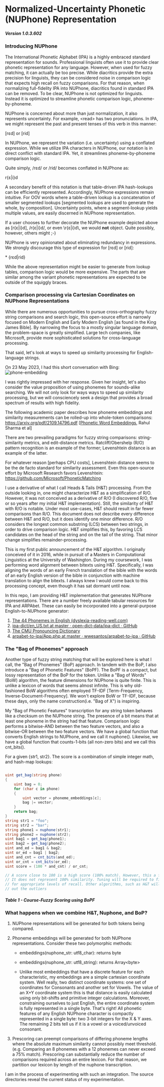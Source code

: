 # Normalized-Uncertainty Phonetic (NUPhone) Representation

##### Version 1.0.3.602

### Introducing NUPhone

The International Phonetic Alphabet (IPA) is a highly embraced standard representation for sounds. Professional linguists often use it to provide clear phonetic representation for any language. However, when used for fuzzy matching, it can actually be too precise. While diacritics provide the extra precision for linguists, they can be considered noise in comparison logic that expects high recall on fuzzy comparisons. For that reason, when normalizing full-fidelity IPA into NUPhone, diacritics found in standard IPA can be removed.  To be clear, NUPhone is not optimized for linguists. Instead it is optimized to streamline phonetic comparison logic, phoneme-by-phoneme.

NUPhone is concerned about more than just normalization, it also represents uncertainty. For example, \<read\> has two pronunciations. In IPA, we might represent the past and present tenses of this verb in this manner:

[rɛd] or [rid]

In NUPhone, we represent the variation (i.e. uncertainty) using a conflated expression. While we utilize IPA characters in NUPhone, our notation is in direct conflict with standard IPA. Yet, it streamlines phoneme-by-phoneme comparison logic.

Quite simply, /rɛd/ or /rid/ becomes conflated in NUPhone as:

r{ɛ|i}d

A secondary benefit of this notation is that table-driven IPA hash-lookups can be efficiently represented. Accordingly, NUPhone expressions remain intuitive. For OOV words where a table-driven lookup is a concatenation of smaller segmented lookups [segmented lookups are used to generate the whole, by composition]. Uncertainty points, where a segment-lookup yields multiple values, are easily discerned in NUPhone representation.

If a user chooses to further decorate the NUPhone example depicted above as [r{ɛ|i}d], /r{ɛ|i}d/, or even \\r{ɛ|i}d\\, we would **not** object. Quite possibly, however, others might ;-)

NUPhone is very opinionated about eliminating redundancy in expressions. We strongly discourage this type of expression for [rɛd] or [rid]:

\* {rɛd|rid}

While the above representation might be easier to generate from lookup tables, comparison logic would be more expensive. The parts that are similar among the variant phonetic representations are expected to be outside of the squiggly braces.

### Comparison processing via Cartesian Coordinates on NUPhone Representations

While there are numerous opportunities to pursue cross-orthography fuzzy string comparisons and search logic, this open-source effort is narrowly focused on Modern English and Early Modern English [as found in the King James Bible]. By narrowing the focus to a mostly singular language domain, the problem-space is greatly simplified. Large tech companies, like Microsoft, provide more sophisticated solutions for cross-language processing.

That said, let's look at ways to speed up similarity processing for English-language strings.

On 23 May 2023, I had this short conversation with Bing:
![phone-embedding](./bing.png)

I was rightly impressed with her response. Given her insight, let's also consider the value proposition of using phonemes for sounds-alike searching. We will not only look for ways ways to speed up similarity processing, but we will consciencely seek a design that provides a broad spectrum of results with high fidelity.

The following academic paper describes how phoneme embeddings and similarity measurements can be rolled-up into whole-token comparisons: https://arxiv.org/pdf/2109.14796.pdf   [<u>Phonetic Word Embeddings</u>, Rahul Sharma et al]

There are two prevailing paradigms for fuzzy string comparisons: string-similarity metrics, and edit-distance metrics. Ratcliff/Obershelp (R/O) pattern recognition is an example of the former; Levenshtein distance is an example of the latter.

For whatever reason [perhaps CPU costs], Levenshtein distance seems to be the de facto standard for similarity assessment. Even this open-source effort by Microsoft Research favors Levenshtein:
https://github.com/Microsoft/PhoneticMatching

I use a derivative of what I call Heads & Tails (H&T) processing. From the outside looking in, one might characterize H&T as a simplification of R/O. However, it was not conceived as a derivative of R/O (I discovered R/O, five or so years after my initial H&T implementation). Still, the similarity of H&T with R/O is notable. Under most use-cases, H&T should result in far fewer comparisons than R/O. This document does not describe every difference between H&T and R/O, but it does identify one minor difference.  R/O considers the longest common substring (LCS) between two strings, in order to drive comparison logic. H&T simplifies this, by favoring LCS candidates on the head of the string and on the tail of the string. That minor change simplifies remainder-processing. 

This is my first public announcement of the H&T algorithm. I originally conceived of it in 2016, while in pursuit of a Masters in Computational Linguistics at the University of Washington. During my coursework, I was performing word alignment between bitexts using H&T. Specifically, I was aligning the words of an early French translation of the bible with the words of an early English version of the bible in conjunction with machine translation to align the bitexts. I always knew I would come back to this processing concept, even though it has sat dormant until now. 

In this repo, I am providing H&T implementation that generates NUPhone representations. There are a number freely available tabular resources for IPA and ARPAbet. These can easily be incorporated into a general-purpose English-to-NUPhone generator:

1) [The 44 Phonemes in English (dyslexia-reading-well.com)](https://www.dyslexia-reading-well.com/44-phonemes-in-english.html)
2) [ipa-dict/en_US.txt at master · open-dict-data/ipa-dict · GitHub](https://github.com/open-dict-data/ipa-dict/blob/master/data/en_US.txt)
3) [The CMU Pronouncing Dictionary](http://www.speech.cs.cmu.edu/cgi-bin/cmudict)
4) [arpabet-to-ipa/App.php at master · wwesantos/arpabet-to-ipa · GitHub](https://github.com/wwesantos/arpabet-to-ipa/blob/master/src/App.php)

### The "Bag of Phonemes" approach

Another type of fuzzy string matching that will be explored here is what I call, the "Bag of Phonemes" (BoP) approach. In tandem with the BoP, I also introduce a "Bag of Phonetic Features" (BoPF). The BoPF is a compact, but lossy representation of the BoP for the token. Unlike a "Bag of Words" (BoW) algorithm, the feature dimensions for NUPhone is quite finite. This is unlike a lexicon of words that seems almost infinite. This is why old-fashioned BoW algorithms often employed TF-IDF [Term-Frequency, Inverse-Document-Frequency]. We won't explore BoW or TF-IDF, because these days, only the name construction(i.e. "Bag of X") is inspiring.  

My "Bag of Phonetic Features" transcription for any string token behaves like a checksum on the NUPhone string. The presence of a bit means that at least one phoneme in the string had that feature. Comparison logic performs a bitwise-AND between the two feature vectors, and also a bitwise-OR between the two feature vectors. We have a global function that converts English strings to NUPhone, and we call it nuphone(). Likewise, we have a global function that counts-1-bits (all non-zero bits) and we call this cnt_bits().

For a given {str1, str2}. The score is a combination of simple integer math, and hash-map lookups:

```C#

uint get_bag(string phone)
{
    uint bag = 0;
    for (char c in phone)
    {
        uint vector = phoneme_embeddings[c];
        bag |= vector;
    }
    return bag;
}
string str1 = "foo";
string str2 = "bar";
string phone1 = nuphone(str1);
string phone2 = nuphone(str2);
uint bag1 = get_bag(phone1);
uint bag2 = get_bag(phone2);
uint and_ed = bag1 & bag2;
uint or_ed = bag1 | bag2;
uint and_cnt = cnt_bits(and_ed);
uint or_cnt = cnt_bits(or_ed);
uint score = (100 * and_cnt) / or_cnt;

// A score close to 100 is a high score (100% match). However, this a fuzzy score.
// It does not represent 100% similarity. Tuning will be required to figure out thresholds
// for appropriate levels of recall. Other algorithms, such as H&T will be used to filter
// out the outliers
```

##### Table 1 - Course-Fuzzy Scoring using BoPF

### What happens when we combine H&T, Nuphone, and BoP?

1. NUPhone representations will be generated for both tokens being compared.
2. Phoneme embeddings will be generated for both NUPhone representations. Consider these two polymorphic methods:

   - embeddings(nuphone_str: utf8_char): returns byte

   - embeddings(nuphone_str: utf8_string): returns Array\<byte\>

   - Unlike most embeddings that have a discrete feature for each characteristic, my embeddings are a simple cartesian coordinate system. Well really, two distinct coordinate systems: one set of coordinates for Consonants and another set for Vowels. The value of an X+Y coordinate system  this is that distance is easily calculated using only bit-shifts and primitive integer calculations. Moreover, constraining ourselves to just English, the entire coordinate system is fully represented in a single byte. That's right! All phonetic features of any English NUPhone character is compactly represented in a single byte: two 3-bit integers for the X & Y axes. The remaining 2 bits tell us if it is a vowel or a voiced/unvoiced consonant.
3. Prescoring can preempt comparisons of differing phoneme lengths where the absolute maximum similarity cannot possibly meet threshold. (e.g. Comparing an 8 phonemes with a 12 phonemes can never exceed a 75% match). Prescoring can substantially reduce the number of comparisons required across an entire lexicon. For that reason, we partition our lexicon by length of the nuphone transcription.

I am in the process of experimenting with such an integration. The source directories reveal the current status of my experimentation.
